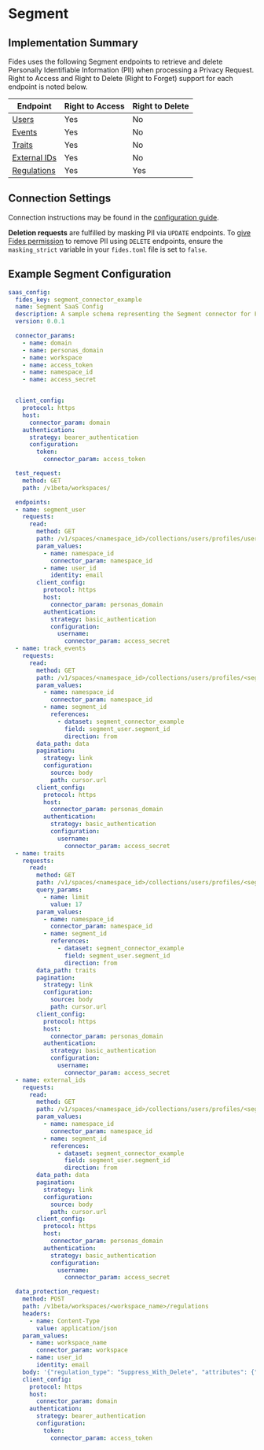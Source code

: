 
# Segment

## Implementation Summary
Fides uses the following Segment endpoints to retrieve and delete Personally Identifiable Information (PII) when processing a Privacy Request. Right to Access and Right to Delete (Right to Forget) support for each endpoint is noted below.

|Endpoint | Right to Access | Right to Delete |
|----|----|----|
|[Users](https://segment.com/docs/personas/profile-api/#api-reference) | Yes | No |
|[Events](https://segment.com/docs/personas/profile-api/#api-reference) | Yes | No |
|[Traits](https://segment.com/docs/personas/profile-api/#api-reference) | Yes | No |
|[External IDs](https://segment.com/docs/personas/profile-api/#api-reference) | Yes | No |
|[Regulations](https://segment.com/docs/privacy/user-deletion-and-suppression/#overview) | Yes | Yes |

## Connection Settings
Connection instructions may be found in the [configuration guide](../saas_config).

**Deletion requests** are fulfilled by masking PII via `UPDATE` endpoints. To [give Fides permission](../../../get_started/configuration#configuration-variable-reference) to remove PII using `DELETE` endpoints, ensure the `masking_strict` variable in your `fides.toml` file is set to `false`.

## Example Segment Configuration
```yaml
saas_config:
  fides_key: segment_connector_example
  name: Segment SaaS Config
  description: A sample schema representing the Segment connector for Fides
  version: 0.0.1

  connector_params:
    - name: domain
    - name: personas_domain
    - name: workspace
    - name: access_token
    - name: namespace_id
    - name: access_secret


  client_config:
    protocol: https
    host:
      connector_param: domain
    authentication:
      strategy: bearer_authentication
      configuration:
        token:
          connector_param: access_token

  test_request:
    method: GET
    path: /v1beta/workspaces/

  endpoints:
  - name: segment_user
    requests:
      read:
        method: GET
        path: /v1/spaces/<namespace_id>/collections/users/profiles/user_id:<user_id>/metadata
        param_values:
          - name: namespace_id
            connector_param: namespace_id
          - name: user_id
            identity: email
        client_config:
          protocol: https
          host:
            connector_param: personas_domain
          authentication:
            strategy: basic_authentication
            configuration:
              username:
                connector_param: access_secret
  - name: track_events
    requests:
      read:
        method: GET
        path: /v1/spaces/<namespace_id>/collections/users/profiles/<segment_id>/events
        param_values:
          - name: namespace_id
            connector_param: namespace_id
          - name: segment_id
            references:
              - dataset: segment_connector_example
                field: segment_user.segment_id
                direction: from
        data_path: data
        pagination:
          strategy: link
          configuration:
            source: body
            path: cursor.url
        client_config:
          protocol: https
          host:
            connector_param: personas_domain
          authentication:
            strategy: basic_authentication
            configuration:
              username:
                connector_param: access_secret
  - name: traits
    requests:
      read:
        method: GET
        path: /v1/spaces/<namespace_id>/collections/users/profiles/<segment_id>/traits
        query_params:
          - name: limit
            value: 17
        param_values:
          - name: namespace_id
            connector_param: namespace_id
          - name: segment_id
            references:
              - dataset: segment_connector_example
                field: segment_user.segment_id
                direction: from
        data_path: traits
        pagination:
          strategy: link
          configuration:
            source: body
            path: cursor.url
        client_config:
          protocol: https
          host:
            connector_param: personas_domain
          authentication:
            strategy: basic_authentication
            configuration:
              username:
                connector_param: access_secret
  - name: external_ids
    requests:
      read:
        method: GET
        path: /v1/spaces/<namespace_id>/collections/users/profiles/<segment_id>/external_ids
        param_values:
          - name: namespace_id
            connector_param: namespace_id
          - name: segment_id
            references:
              - dataset: segment_connector_example
                field: segment_user.segment_id
                direction: from
        data_path: data
        pagination:
          strategy: link
          configuration:
            source: body
            path: cursor.url
        client_config:
          protocol: https
          host:
            connector_param: personas_domain
          authentication:
            strategy: basic_authentication
            configuration:
              username:
                connector_param: access_secret

  data_protection_request:
    method: POST
    path: /v1beta/workspaces/<workspace_name>/regulations
    headers:
      - name: Content-Type
        value: application/json
    param_values:
      - name: workspace_name
        connector_param: workspace
      - name: user_id
        identity: email
    body: '{"regulation_type": "Suppress_With_Delete", "attributes": {"name": "userId", "values": ["<user_id>"]}}'
    client_config:
      protocol: https
      host:
        connector_param: domain
      authentication:
        strategy: bearer_authentication
        configuration:
          token:
            connector_param: access_token
```
